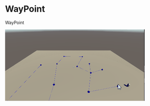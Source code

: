 # WayPoint
 WayPoint


![image-20200914194537416](https://raw.githubusercontent.com/BUGyyc/myMd/master/%23.res/pic/nav8.gif)